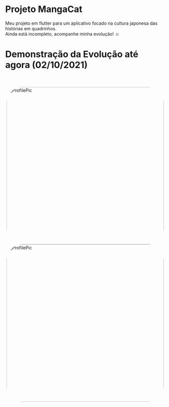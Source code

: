 # Projeto MangaCat

Meu projeto em flutter para um aplicativo focado na cultura japonesa das histórias em quadrinhos. </br>
Ainda está incompleto, acompanhe minha evolução! ☺️ </br>

<h1> Demonstração da Evolução até agora (02/10/2021) </h1> </br>

<div style="display: inline_block"><br>
  <img align="right" alt="ProfilePic" height="500" style="border-radius:50px;" src="https://media.discordapp.net/attachments/483775217143906317/893663948505759834/MangaCat_Logo.png?width=559&height=559">                   
  <img align="right" alt="ProfilePic" height="500" style="border-radius:50px;" src="https://media.discordapp.net/attachments/750852399815721092/893714564686946304/ezgif-2-e5d52c7634cf.gif?width=253&height=559">     
</div>

<!--
## Getting Started

This project is a starting point for a Flutter application.

A few resources to get you started if this is your first Flutter project:

- [Lab: Write your first Flutter app](https://flutter.dev/docs/get-started/codelab)
- [Cookbook: Useful Flutter samples](https://flutter.dev/docs/cookbook)

For help getting started with Flutter, view our
[online documentation](https://flutter.dev/docs), which offers tutorials,
samples, guidance on mobile development, and a full API reference.
--!>
